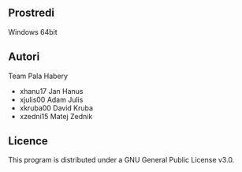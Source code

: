Prostredi
---------

Windows 64bit

Autori
------

Team Pala Habery
- xhanu17 Jan Hanus 
- xjulis00 Adam Julis
- xkruba00 David Kruba 
- xzedni15 Matej Zednik 

Licence
-------

This program is distributed under a GNU General Public License v3.0.
